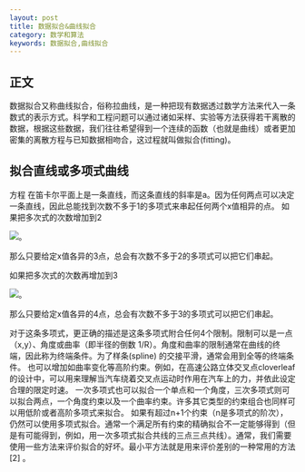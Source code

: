 ```yaml
---
layout: post
title: 数据拟合&曲线拟合
category: 数学和算法
keywords: 数据拟合,曲线拟合
---
```



## 正文

数据拟合又称曲线拟合，俗称拉曲线，是一种把现有数据透过数学方法来代入一条数式的表示方式。科学和工程问题可以通过诸如采样、实验等方法获得若干离散的数据，根据这些数据，我们往往希望得到一个连续的函数（也就是曲线）或者更加密集的离散方程与已知数据相吻合，这过程就叫做拟合(fitting)。


## 拟合直线或多项式曲线
方程  在笛卡尔平面上是一条直线，而这条直线的斜率是a。因为任何两点可以决定一条直线，因此总能找到次数不多于1的多项式来串起任何两个x值相异的点。
如果把多次式的次数增加到2


![](https://gss1.bdstatic.com/-vo3dSag_xI4khGkpoWK1HF6hhy/baike/s%3D109/sign=a49d27546b59252da71719040d9a032c/4a36acaf2edda3cc01bd7d6e0ae93901213f9227.jpg)。

那么只要给定x值各异的3点，总会有次数不多于2的多项式可以把它们串起。

如果把多次式的次数再增加到3

![](https://gss2.bdstatic.com/-fo3dSag_xI4khGkpoWK1HF6hhy/baike/s%3D150/sign=8cd2b76eb212c8fcb0f3f2c8cc0292b4/79f0f736afc37931f40c4367e0c4b74543a9111c.jpg)。
  
那么只要给定x值各异的4点，总会有次数不多于3的多项式可以把它们串起。

对于这条多项式，更正确的描述是这条多项式附合任何4个限制。限制可以是一点（x,y）、角度或曲率（即半径的倒数 1/R）。角度和曲率的限制通常在曲线的终端，因此称为终端条件。为了样条(spline) 的交接平滑，通常会用到全等的终端条件。 也可以增加如曲率变化等高阶约束。例如，在高速公路立体交叉点cloverleaf的设计中，可以用来理解当汽车绕着交叉点运动时作用在汽车上的力，并依此设定合理的限定时速。
一次多项式也可以拟合一个单点和一个角度，三次多项式则可以拟合两点，一个角度约束以及一个曲率约束。许多其它类型的约束组合也同样可以用低阶或者高阶多项式来拟合。
如果有超过n+1个约束（n是多项式的阶次），仍然可以使用多项式拟合。通常一个满足所有约束的精确拟合不一定能够得到（但是有可能得到，例如，用一次多项式拟合共线的三点三点共线）。通常，我们需要使用一些方法来评价拟合的好坏。最小平方法就是用来评价差别的一种常用的方法 [2]  。